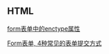 ## HTML

[form表单中的enctype属性](https://blog.csdn.net/qq_42755530/article/details/107177561)

[Form表单, 4种常见的表单提交方式](https://blog.csdn.net/Aplumage/article/details/126345748)


